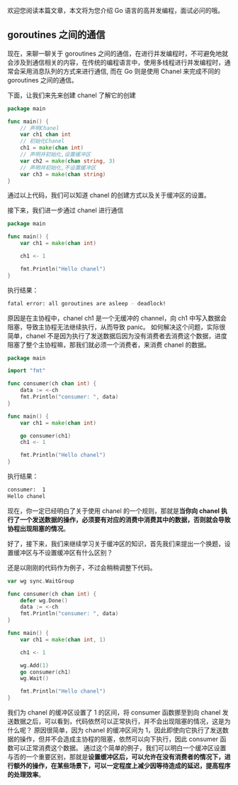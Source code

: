 欢迎您阅读本篇文章，本文将为您介绍 Go 语言的高并发编程，面试必问的哦。

## goroutines 之间的通信

现在，来聊一聊关于 goroutines 之间的通信，在进行并发编程时，不可避免地就会涉及到通信相关的内容，在传统的编程语言中，使用多线程进行并发编程时，通常会采用消息队列的方式来进行通信,
而在 Go 则是使用 Chanel 来完成不同的 goroutines 之间的通信。

下面，让我们来先来创建 chanel 了解它的创建

```go
package main

func main() {
    // 声明Chanel
    var ch1 chan int
    // 初始化Chanel
    ch1 = make(chan int)
    // 声明并初始化,设置缓冲区
    var ch2 = make(chan string, 3)
    // 声明并初始化,不设置缓冲区
    var ch3 = make(chan string)
}
```

通过以上代码，我们可以知道 chanel 的创建方式以及关于缓冲区的设置。

接下来，我们进一步通过 chanel 进行通信

```go
package main

func main() {
	var ch1 = make(chan int)

	ch1 <- 1

	fmt.Println("Hello chanel")
}
```

执行结果：

```sh
fatal error: all goroutines are asleep - deadlock!
```

原因是在主协程中，chanel ch1 是一个无缓冲的 channel，向 ch1 中写入数据会阻塞，导致主协程无法继续执行，从而导致 panic。
如何解决这个问题，实际很简单，chanel 不是因为执行了发送数据后因为没有消费者去消费这个数据，进度阻塞了整个主协程嘛，那我们就必须一个消费者，来消费 chanel 的数据。

```go
package main

import "fmt"

func consumer(ch chan int) {
	data := <-ch
	fmt.Println("consumer: ", data)
}

func main() {
	var ch1 = make(chan int)

	go consumer(ch1)
	ch1 <- 1

	fmt.Println("Hello chanel")
}
```

执行结果：

```sh
consumer:  1
Hello chanel
```

现在，你一定已经明白了关于使用 chanel 的一个规则，那就是**当你向 chanel 执行了一个发送数据的操作，必须要有对应的消费中消费其中的数据，否则就会导致协程出现阻塞的情况**。

好了，接下来，我们来继续学习关于缓冲区的知识，首先我们来提出一个换题，设置缓冲区与不设置缓冲区有什么区别？

还是以刚刚的代码作为例子，不过会稍稍调整下代码。

```go
var wg sync.WaitGroup

func consumer(ch chan int) {
	defer wg.Done()
	data := <-ch
	fmt.Println("consumer: ", data)
}

func main() {
	var ch1 = make(chan int, 1)

	ch1 <- 1

	wg.Add(1)
	go consumer(ch1)
	wg.Wait()

	fmt.Println("Hello chanel")
}
```

我们为 chanel 的缓冲区设置了 1 的区间，将 consumer 函数挪至到向 chanel 发送数据之后，可以看到，代码依然可以正常执行，并不会出现阻塞的情况，这是为什么呢？
原因很简单，因为 chanel 的缓冲区间为 1，因此即使向它执行了发送数据的操作，但并不会造成主协程的阻塞，依然可以向下执行，因此 consumer 函数可以正常消费这个数据。
通过这个简单的例子，我们可以明白一个缓冲区设置与否的一个重要区别，那就是**设置缓冲区后，可以允许在没有消费者的情况下，进行额外的操作，在某些场景下，可以一定程度上减少因等待造成的延迟，提高程序的处理效率**。
